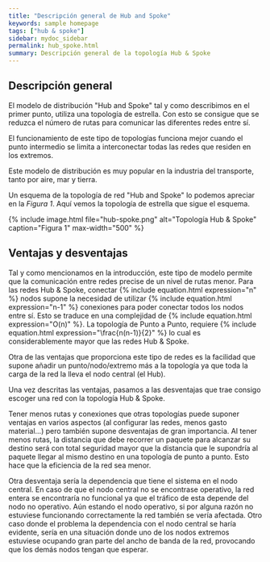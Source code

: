 ```yaml
---
title: "Descripción general de Hub and Spoke"
keywords: sample homepage
tags: ["hub & spoke"]
sidebar: mydoc_sidebar
permalink: hub_spoke.html
summary: Descripción general de la topología Hub & Spoke
---
```


## Descripción general
El modelo de distribución "Hub and Spoke" tal y como describimos en el primer punto, utiliza una topología de estrella. Con esto se consigue que se reduzca el número de rutas para comunicar las diferentes redes entre sí.

El funcionamiento de este tipo de topologías funciona mejor cuando el punto intermedio se limita a interconectar todas las redes que residen en los extremos.

Este modelo de distribución es muy popular en la industria del transporte, tanto por aire, mar y tierra.

Un esquema de la topología de red "Hub and Spoke" lo podemos apreciar en la *Figura 1*. Aquí vemos la topología de estrella que sigue el esquema.

{% include image.html file="hub-spoke.png" alt="Topología Hub & Spoke" caption="Figura 1" max-width="500" %}

## Ventajas y desventajas
Tal y como mencionamos en la introducción, este tipo de modelo permite que la comunicación entre redes precise de un nivel de rutas menor. Para las redes Hub & Spoke, conectar {% include equation.html expression="n" %} nodos supone la necesidad de utilizar {% include equation.html expression="n-1" %} conexiones para poder conectar todos los nodos entre sí. Esto se traduce en una complejidad de {% include equation.html expression="O(n)" %}. La topología de Punto a Punto, requiere {% include equation.html expression="\frac{n(n-1)}{2}" %} lo cual es considerablemente mayor que las redes Hub & Spoke.

Otra de las ventajas que proporciona este tipo de redes es la facilidad que supone añadir un punto/nodo/extremo más a la topología ya que toda la carga de la red la lleva el nodo central (el Hub).

Una vez descritas las ventajas, pasamos a las desventajas que trae consigo escoger una red con la topología Hub & Spoke.

Tener menos rutas y conexiones que otras topologías puede suponer ventajas en varios aspectos (al configurar las redes, menos gasto material...) pero también supone desventajas de gran importancia. Al tener menos rutas, la distancia que debe recorrer un paquete para alcanzar su destino será con total seguridad mayor que la distancia que le supondría al paquete llegar al mismo destino en una topología de punto a punto. Esto hace que la eficiencia de la red sea menor.

Otra desventaja sería la dependencia que tiene el sistema en el nodo central. En caso de que el nodo central no se encontrase operativo, la red entera se encontraría no funcional ya que el tráfico de esta depende del nodo no operativo. Aún estando el nodo operativo, si por alguna razón no estuviese funcionando correctamente la red también se vería afectada. Otro caso donde el problema la dependencia con el nodo central se haría evidente, sería en una situación donde uno de los nodos extremos estuviese ocupando gran parte del ancho de banda de la red, provocando que los demás nodos tengan que esperar.